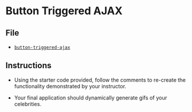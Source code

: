 # Button Triggered AJAX

## File

* [`button-triggered-ajax`](Unsolved/button-triggered-ajax.html)

## Instructions

* Using the starter code provided, follow the comments to re-create the functionality demonstrated by your instructor.

* Your final application should dynamically generate gifs of your celebrities.
